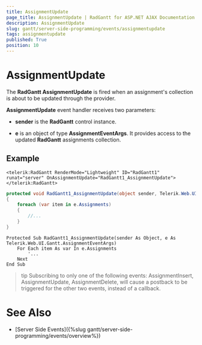 ```yaml
---
title: AssignmentUpdate
page_title: AssignmentUpdate | RadGantt for ASP.NET AJAX Documentation
description: AssignmentUpdate
slug: gantt/server-side-programming/events/assignmentupdate
tags: assignmentupdate
published: True
position: 10
---
```


# AssignmentUpdate

The **RadGantt AssignmentUpdate** is fired when an assignment's collection is about to be updated through the provider.

**AssignmentUpdate** event handler receives two parameters:

* **sender** is the **RadGantt** control instance.

* **e** is an object of type **AssignmentEventArgs**. It provides access to the updated **RadGantt** assignments collection.

## Example

````ASP.NET
<telerik:RadGantt RenderMode="Lightweight" ID="RadGantt1" runat="server" OnAssignmentUpdate="RadGantt1_AssignmentUpdate"></telerik:RadGantt>
````

````C#
protected void RadGantt1_AssignmentUpdate(object sender, Telerik.Web.UI.Gantt.AssignmentEventArgs e)
{
    foreach (var item in e.Assignments)
    {
        //...
    }
}
````
````VB.NET
Protected Sub RadGantt1_AssignmentUpdate(sender As Object, e As Telerik.Web.UI.Gantt.AssignmentEventArgs)
    For Each item As var In e.Assignments
        '...
    Next
End Sub
````

>tip Subscribing to only one of the following events: AssignmentInsert, AssignmentUpdate, AssignmentDelete, will cause a postback to be triggered for the other two events, instead of a callback.
>

# See Also

 * [Server Side Events]({%slug gantt/server-side-programming/events/overview%})
 
